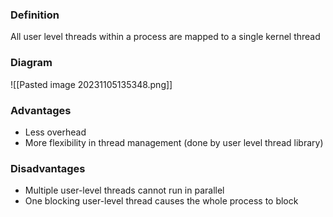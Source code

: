 ### Definition
All user level threads within a process are mapped to a single kernel thread
### Diagram
![[Pasted image 20231105135348.png]]
### Advantages
- Less overhead
- More flexibility in thread management (done by user level thread library)
### Disadvantages
- Multiple user-level threads cannot run in parallel
- One blocking user-level thread causes the whole process to block